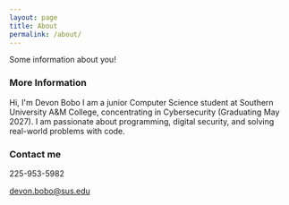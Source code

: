 ```yaml
---
layout: page
title: About
permalink: /about/
---
```


Some information about you!

### More Information
Hi, I'm Devon Bobo I am a junior Computer Science student at Southern University A&M College, concentrating in Cybersecurity (Graduating May 2027). I am passionate about programming, digital security, and solving real-world problems with code.

### Contact me
225-953-5982

[devon.bobo@sus.edu](mailto:devon.bobo@sus.edu)
